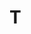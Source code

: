 <!DOCTYPE html>
<html>
<head>
	<title>Another test</title>
</head>
<body>
	<h1>T</h1>
</body>
</html>

